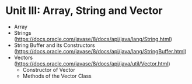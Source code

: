 # Unit III: Array, String and Vector
- Array
- Strings (https://docs.oracle.com/javase/8/docs/api/java/lang/String.html)
- String Buffer and its Constructors (https://docs.oracle.com/javase/8/docs/api/java/lang/StringBuffer.html)
- Vectors (https://docs.oracle.com/javase/8/docs/api/java/util/Vector.html)
  - Constructor of Vector
  - Methods of the Vector Class
